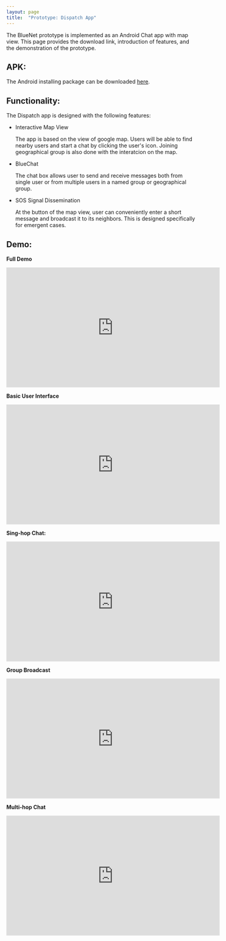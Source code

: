 ```yaml
---
layout: page
title:  "Prototype: Dispatch App"
---
```


The BlueNet prototype is implemented as an Android Chat app with map view. This page provides the download link, introduction of features, and the demonstration of the prototype.

## APK: 
The Android installing package can be downloaded [here][apk].


[apk]: https://github.com/jlinear/DispatchApp/releases/download/v1.1-alpha/app-dispatch.apk

<!-- ## Screenshots:
<p align="center">
<img src="../assets/img/.png" alt="demo_screenshots" height="300px"/>
</p> -->

## Functionality:
The Dispatch app is designed with the following features:
- Interactive Map View

	The app is based on the view of google map. Users will be able to find nearby users and start a chat by clicking the user's icon. Joining geographical group is also done with the interatcion on the map.

- BlueChat

	The chat box allows user to send and receive messages both from single user or from multiple users in a named group or geographical group.

- SOS Signal Dissemination

	At the button of the map view, user can conveniently enter a short message and broadcast it to its neighbors. This is designed specifically for emergent cases.

## Demo:

**Full Demo**

<iframe width="560" height="315" src="https://www.youtube.com/embed/Qtc0BQJZAFs" frameborder="0" allow="autoplay; encrypted-media" allowfullscreen></iframe>

**Basic User Interface**

<iframe width="560" height="315" src="https://www.youtube.com/embed/i3MHNxwUe0A" frameborder="0" allow="autoplay; encrypted-media" allowfullscreen></iframe>

**Sing-hop Chat:**

<iframe width="560" height="315" src="https://www.youtube.com/embed/zTYGq3GSmO0" frameborder="0" allow="autoplay; encrypted-media" allowfullscreen></iframe>

**Group Broadcast**

<iframe width="560" height="315" src="https://www.youtube.com/embed/WtIV4Xy2yVQ" frameborder="0" allow="autoplay; encrypted-media" allowfullscreen></iframe>

**Multi-hop Chat**

<iframe width="560" height="315" src="https://www.youtube.com/embed/7QWed1Bghr8" frameborder="0" allow="autoplay; encrypted-media" allowfullscreen></iframe>



